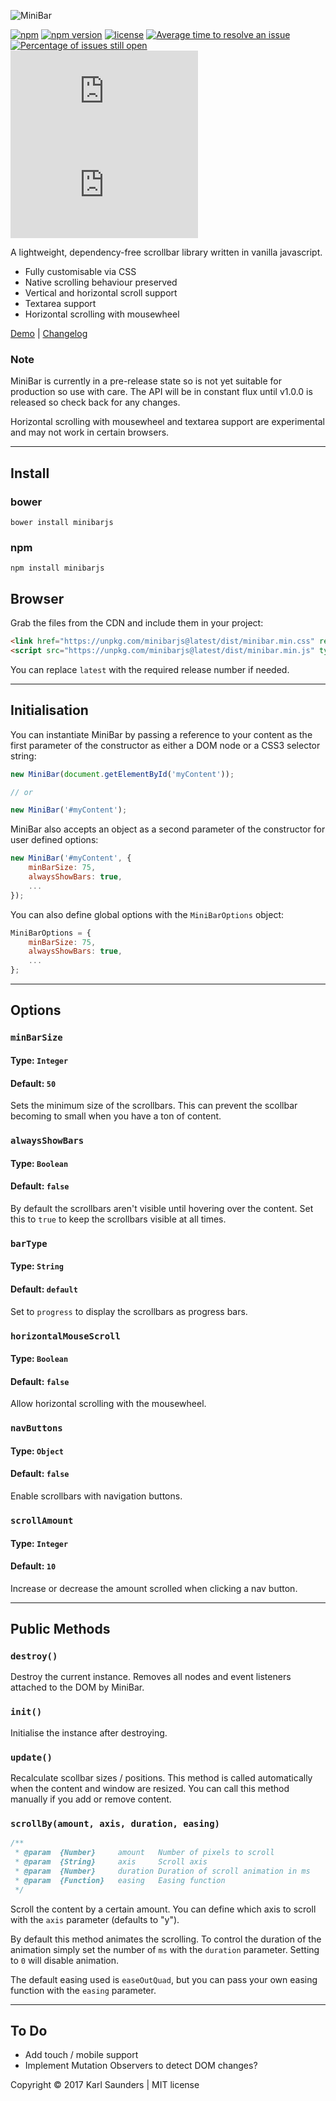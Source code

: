 ![MiniBar](/docs/img/minibar_logo_medium.png?raw=true "MiniBar")

[![npm](https://img.shields.io/npm/dt/minibarjs.svg)](https://www.npmjs.com/package/minibarjs)
[![npm version](https://badge.fury.io/js/minibarjs.svg)](https://badge.fury.io/js/minibarjs)
[![license](https://img.shields.io/github/license/mashape/apistatus.svg)](https://github.com/Mobius1/MiniBar/blob/master/LICENSE)
[![Average time to resolve an issue](http://isitmaintained.com/badge/resolution/Mobius1/MiniBar.svg)](http://isitmaintained.com/project/Mobius1/MiniBar "Average time to resolve an issue")
[![Percentage of issues still open](http://isitmaintained.com/badge/open/Mobius1/MiniBar.svg)](http://isitmaintained.com/project/Mobius1/MiniBar "Percentage of issues still open")
![](http://img.badgesize.io/Mobius1/MiniBar/master/dist/minibar.min.js) ![](http://img.badgesize.io/Mobius1/MiniBar/master/dist/minibar.min.js?compression=gzip&label=gzipped)


A lightweight, dependency-free scrollbar library written in vanilla javascript.

* Fully customisable via CSS
* Native scrolling behaviour preserved
* Vertical and horizontal scroll support
* Textarea support
* Horizontal scrolling with mousewheel

[Demo](https://mobius1.github.io/MiniBar/) | [Changelog](https://github.com/Mobius1/MiniBar/releases)

### Note

MiniBar is currently in a pre-release state so is not yet suitable for production so use with care. The API will be in constant flux until v1.0.0 is released so check back for any changes.

Horizontal scrolling with mousewheel and textarea support are experimental and may not work in certain browsers.

---

## Install

### bower

```
bower install minibarjs
```

### npm

```
npm install minibarjs
```

## Browser

Grab the files from the CDN and include them in your project:

```html
<link href="https://unpkg.com/minibarjs@latest/dist/minibar.min.css" rel="stylesheet" type="text/css">
<script src="https://unpkg.com/minibarjs@latest/dist/minibar.min.js" type="text/javascript"></script>
```

You can replace `latest` with the required release number if needed.

---

## Initialisation

You can instantiate MiniBar by passing a reference to your content as the first parameter of the constructor as either a DOM node or a CSS3 selector string:

```javascript
new MiniBar(document.getElementById('myContent'));

// or

new MiniBar('#myContent');
```

MiniBar also accepts an object as a second parameter of the constructor for user defined options:

```javascript
new MiniBar('#myContent', {
    minBarSize: 75,
    alwaysShowBars: true,
    ...
});
```

You can also define global options with the `MiniBarOptions` object:

```javascript
MiniBarOptions = {
    minBarSize: 75,
    alwaysShowBars: true,
    ...
};
```

---

## Options

### `minBarSize`
#### Type: `Integer`
#### Default: `50`

Sets the minimum size of the scrollbars. This can prevent the scollbar becoming to small when you have a ton of content.


### `alwaysShowBars`
#### Type: `Boolean`
#### Default: `false`

By default the scrollbars aren't visible until hovering over the content. Set this to `true` to keep the scrollbars visible at all times.


### `barType`
#### Type: `String`
#### Default: `default`

Set to `progress` to display the scrollbars as progress bars.


### `horizontalMouseScroll`
#### Type: `Boolean`
#### Default: `false`

Allow horizontal scrolling with the mousewheel.


### `navButtons`
#### Type: `Object`
#### Default: `false`

Enable scrollbars with navigation buttons.


### `scrollAmount`
#### Type: `Integer`
#### Default: `10`

Increase or decrease the amount scrolled when clicking a nav button.

---

## Public Methods

### `destroy()`

Destroy the current instance. Removes all nodes and event listeners attached to the DOM by MiniBar.


### `init()`

Initialise the instance after destroying.


### `update()`

Recalculate scollbar sizes / positions. This method is called automatically when the content and window are resized. You can call this method manually if you add or remove content.



### `scrollBy(amount, axis, duration, easing)`

```javascript
/**
 * @param  {Number} 	amount   Number of pixels to scroll
 * @param  {String} 	axis     Scroll axis
 * @param  {Number} 	duration Duration of scroll animation in ms
 * @param  {Function} 	easing   Easing function
 */
```

Scroll the content by a certain amount. You can define which axis to scroll with the `axis` parameter (defaults to "y").

By default this method animates the scrolling. To control the duration of the animation simply set the number of `ms` with the `duration` parameter. Setting to `0` will disable animation.

The default easing used is `easeOutQuad`, but you can pass your own easing function with the `easing` parameter.

---

## To Do

* Add touch / mobile support
* Implement Mutation Observers to detect DOM changes?

Copyright © 2017 Karl Saunders | MIT license
